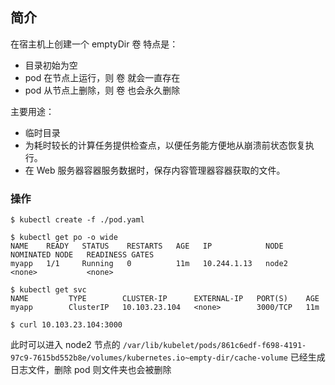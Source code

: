 ## 简介

在宿主机上创建一个 emptyDir 卷 特点是：

- 目录初始为空
- pod 在节点上运行，则 卷 就会一直存在
- pod 从节点上删除，则 卷 也会永久删除

主要用途：

- 临时目录
- 为耗时较长的计算任务提供检查点，以便任务能方便地从崩溃前状态恢复执行。
- 在 Web 服务器容器服务数据时，保存内容管理器容器获取的文件。

### 操作

```
$ kubectl create -f ./pod.yaml

$ kubectl get po -o wide
NAME    READY   STATUS    RESTARTS   AGE   IP            NODE    NOMINATED NODE   READINESS GATES
myapp   1/1     Running   0          11m   10.244.1.13   node2   <none>           <none>

$ kubectl get svc
NAME         TYPE        CLUSTER-IP      EXTERNAL-IP   PORT(S)    AGE
myapp        ClusterIP   10.103.23.104   <none>        3000/TCP   11m

$ curl 10.103.23.104:3000
```

此时可以进入 node2 节点的 `/var/lib/kubelet/pods/861c6edf-f698-4191-97c9-7615bd552b8e/volumes/kubernetes.io~empty-dir/cache-volume` 已经生成日志文件，删除 pod 则文件夹也会被删除
